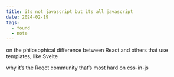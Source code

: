 ```yaml
---
title: its not javascript but its all javascript
date: 2024-02-19
tags:
  - found
  - note
---
```


on the philosophical difference between React and others that use templates, like Svelte

why it’s the Reqct community that’s most hard on css-in-js
